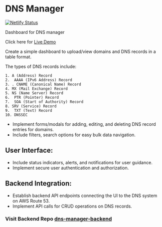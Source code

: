 # DNS Manager 

[![Netlify Status](https://api.netlify.com/api/v1/badges/baf2dd6a-e036-4df0-b7ec-81708459b5e4/deploy-status)](https://app.netlify.com/sites/dns-manager-lambda/deploys)

Dashboard for DNS manager

Click here for [Live Demo](https://dns-manager-lambda.netlify.app/)

Create a simple dashboard to upload/view domains and DNS records in a table format.

The types of DNS records include:

    1. A (Address) Record
    2. ⁠ ⁠AAAA (IPv6 Address) Record
    3. .⁠ ⁠CNAME (Canonical Name) Record
    4. ⁠MX (Mail Exchange) Record
    5. ⁠NS (Name Server) Record
    6. ⁠ ⁠PTR (Pointer) Record
    7. ⁠ ⁠SOA (Start of Authority) Record
    8. ⁠SRV (Service) Record
    9.  ⁠TXT (Text) Record
    10. ⁠DNSSEC

  - Implement forms/modals for adding, editing, and deleting DNS record entries for domains.
  - Include filters, search options for easy bulk data navigation.

## User Interface:
  - Include status indicators, alerts, and notifications for user guidance.
  - Implement secure user authentication and authorization.


## ⁠Backend Integration:
  - Establish backend API endpoints connecting the UI to the DNS system on AWS Route 53.
  - Implement API calls for CRUD operations on DNS records.

### Visit Backend Repo [dns-manager-backend](https://github.com/ptech12/dns-manager-backend)


